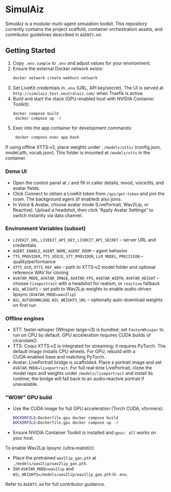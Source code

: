 # SimulAiz

SimulAiz is a modular multi-agent simulation toolkit. This repository currently contains the project scaffold, container orchestration assets, and contributor guidelines described in `AGENTS.md`.

## Getting Started

1. Copy `.env.sample` to `.env` and adjust values for your environment.
2. Ensure the external Docker network exists:
   ```bash
   docker network create webhost-network
   ```
3. Set LiveKit credentials in `.env` (URL, API key/secret). The UI is served at `http://simulaiz.test.neutralaiz.com/` when Traefik is active.
4. Build and start the stack (GPU-enabled host with NVIDIA Container Toolkit):
   ```bash
   docker compose build
    docker compose up -d
    ```
5. Exec into the app container for development commands:
   ```bash
    docker compose exec app bash
    ```

If using offline XTTS‑v2, place weights under `./models/xtts/` (config.json, model.pth, vocab.json). This folder is mounted at `/models/xtts` in the container.

### Demo UI
- Open the control panel at `/` and fill in caller details, mood, voice/tts, and avatar fields.
- Click Connect to obtain a LiveKit token from `/api/get-token` and join the room. The background agent (if enabled) also joins.
- In Voice & Avatar, choose avatar mode (LivePortrait, Wav2Lip, or Reactive). Upload a headshot, then click “Apply Avatar Settings” to switch instantly via data channel.

### Environment Variables (subset)
- `LIVEKIT_URL`, `LIVEKIT_API_KEY`, `LIVEKIT_API_SECRET` – server URL and credentials
- `AGENT_ENABLE`, `AGENT_NAME`, `AGENT_ROOM` – agent behavior
- `TTS_PROVIDER`, `TTS_VOICE`, `STT_PROVIDER`, `LLM_MODEL`, `PRECISION` – quality/performance
- `XTTS_DIR`, `XTTS_REF_WAV` – path to XTTS‑v2 model folder and optional reference WAV for cloning
- `AVATAR_MODE`, `AVATAR_IMAGE`, `AVATAR_FPS`, `AVATAR_WIDTH`, `AVATAR_HEIGHT` – choose `liveportrait` with a headshot for realism, or `reactive` fallback
- `W2L_WEIGHTS` – set path to Wav2Lip weights to enable audio-driven lipsync (`AVATAR_MODE=wav2lip`)
- `W2L_AUTODOWNLOAD`, `W2L_WEIGHTS_URL` – optionally auto-download weights on first run

### Offline engines
- STT: faster‑whisper (Whisper large‑v3) is bundled; set `FasterWhisper` to run on CPU by default. GPU acceleration requires CUDA builds of ctranslate2.
- TTS: Coqui XTTS‑v2 is integrated for streaming; it requires PyTorch. The default image installs CPU wheels. For GPU, rebuild with a CUDA‑enabled base and matching PyTorch.
- Avatar: LivePortrait bridge is scaffolded. Place a portrait image and set `AVATAR_MODE=liveportrait`. For full real‑time LivePortrait, clone the model repo and weights under `/models/liveportrait` and install its runtime; the bridge will fall back to an audio‑reactive portrait if unavailable.

### "WOW" GPU build
- Use the CUDA image for full GPU acceleration (Torch CUDA, xformers):
  ```bash
  DOCKERFILE=Dockerfile.gpu docker compose build
  DOCKERFILE=Dockerfile.gpu docker compose up -d
  ```
- Ensure NVIDIA Container Toolkit is installed and `gpus: all` works on your host.

To enable Wav2Lip lipsync (ultra‑realistic):
- Place the pretrained `wav2lip_gan.pth` at `./models/wav2lip/wav2lip_gan.pth`.
- Set `AVATAR_MODE=wav2lip` and `W2L_WEIGHTS=/models/wav2lip/wav2lip_gan.pth` in `.env`.


Refer to `AGENTS.md` for full contributor guidance.
